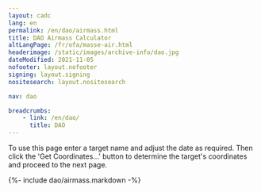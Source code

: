 ```yaml
---
layout: cadc
lang: en
permalink: /en/dao/airmass.html
title: DAO Airmass Calculator
altLangPage: /fr/ofa/masse-air.html
headerimage: /static/images/archive-info/dao.jpg
dateModified: 2021-11-05
nofooter: layout.nofooter
signing: layout.signing
nositesearch: layout.nositesearch

nav: dao

breadcrumbs:
    - link: /en/dao/
      title: DAO
---
```

    
<p>To use this page enter a target name and adjust the date as required. Then click the 'Get Coordinates...' button to determine the target's coordinates and proceed to the next page.</p>

{%- include dao/airmass.markdown -%}
